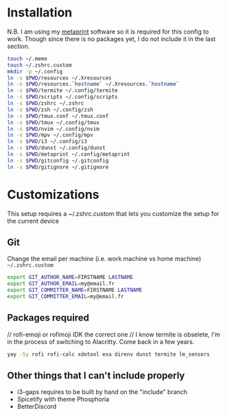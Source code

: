 # Installation

N.B. I am using my [metaprint](https://github.com/oxodao/metaprint) software so it is required for this config to work. Though since there is no packages yet, I do not include it in the last section.
```sh
touch ~/.memo
touch ~/.zshrc.custom
mkdir -p ~/.config
ln -s $PWD/resources ~/.Xresources
ln -s $PWD/resources.`hostname` ~/.Xresources.`hostname`
ln -s $PWD/termite ~/.config/termite
ln -s $PWD/scripts ~/.config/scripts
ln -s $PWD/zshrc ~/.zshrc
ln -s $PWD/zsh ~/.config/zsh
ln -s $PWD/tmux.conf ~/.tmux.conf
ln -s $PWD/tmux ~/.config/tmux
ln -s $PWD/nvim ~/.config/nvim
ln -s $PWD/mpv ~/.config/mpv
ln -s $PWD/i3 ~/.config/i3
ln -s $PWD/dunst ~/.config/dunst
ln -s $PWD/metaprint ~/.config/metaprint
ln -s $PWD/gitconfig ~/.gitconfig
ln -s $PWD/gitignore ~/.gitignore
```

# Customizations
This setup requires a ~/.zshrc.custom that lets you customize the setup for the current device

## Git
Change the email per machine (i.e. work machine vs home machine)
`~/.zshrc.custom`
```sh
export GIT_AUTHOR_NAME=FIRSTNAME LASTNAME
export GIT_AUTHOR_EMAIL=my@email.fr
export GIT_COMMITTER_NAME=FIRSTNAME LASTNAME
export GIT_COMMITTER_EMAIL=my@email.fr
```

## Packages required

// rofi-emoji or rofimoji IDK the correct one
// I know termite is obselete, I'm in the process of switching to Alacritty. Come back in a few years.
```sh
yay -Sy rofi rofi-calc xdotool exa direnv dunst termite lm_sensors
```

## Other things that I can't include properly

- i3-gaps requires to be built by hand on the "include" branch
- Spicetify with theme Phosphoria
- BetterDiscord
